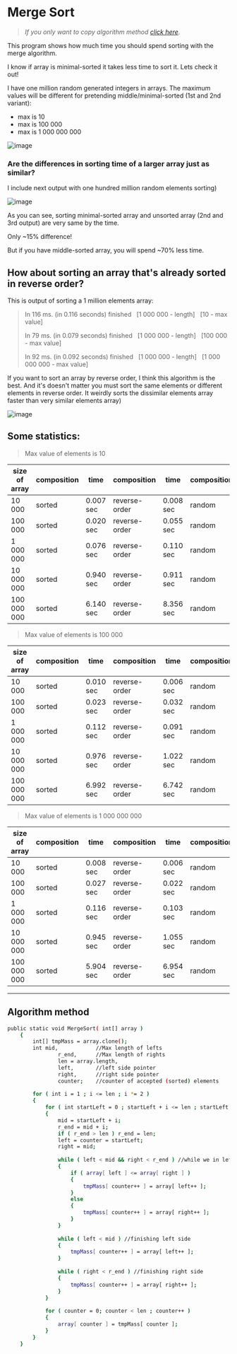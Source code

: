 # Merge Sort
>_If you only want to copy algorithm method [click here](https://github.com/AleksandrZholud/MergeSort/blob/main/README.md#algorithm-method)._

This program shows how much time you should spend sorting with the merge algorithm.

I know if array is minimal-sorted it takes less time to sort it.
Lets check it out!

I have one million random generated integers in arrays. The maximum values will be different for pretending middle/minimal-sorted (1st and 2nd variant):
- max is 10
- max is 100 000
- max is 1 000 000 000

![image](https://user-images.githubusercontent.com/29590727/133105635-96e13033-57bd-4cbc-aa33-c33f78eaf0f1.png)

### Are the differences in sorting time of a larger array just as similar?

I include next output with one hundred million random elements sorting)

![image](https://user-images.githubusercontent.com/29590727/133098740-5c5d8c31-8ee6-4aa4-9bb7-3952bcda3c13.png)

As you can see, sorting minimal-sorted array and unsorted array (2nd and 3rd output) are very same by the time.

Only ~15% difference!

But if you have middle-sorted array, you will spend ~70% less time.

## How about sorting an array that's already sorted in reverse order?

This is output of sorting a 1 million elements array:

> In 116 ms. (in 0.116 seconds) finished  
> [1 000 000 - length]   [10 - max value]
>
> In 79 ms. (in 0.079 seconds) finished  
> [1 000 000 - length]   [100 000 - max value]
>
> In 92 ms. (in 0.092 seconds) finished  
> [1 000 000 - length]   [1 000 000 000 - max value]

If you want to sort an array by reverse order, I think this algorithm is the best.
And it's doesn't matter you must sort the same elements or different elements in reverse order.
It weirdly sorts the dissimilar elements array faster than very similar elements array)

![image](https://user-images.githubusercontent.com/29590727/133108837-e70d1170-8a5e-4e76-9078-d95b7106d7ce.png)

Some statistics:
---
> Max value of elements is 10

| size of array | composition | time | composition | time | composition | time |
| --- | --- | --- | --- | --- | --- | --- |
| 10 000 | sorted | 0.007 sec | reverse-order | 0.008 sec | random | 0.009 sec |
| 100 000 | sorted | 0.020 sec | reverse-order | 0.055 sec | random | 0.051 sec |
| 1 000 000 | sorted | 0.076 sec | reverse-order | 0.110 sec | random | 0.203 sec |
| 10 000 000 | sorted | 0.940 sec | reverse-order | 0.911 sec | random | 1.959 sec |
| 100 000 000 | sorted | 6.140 sec | reverse-order | 8.356 sec | random | 14.286 sec |

> Max value of elements is 100 000

| size of array | composition | time | composition | time | composition | time |
| --- | --- | --- | --- | --- | --- | --- |
| 10 000 | sorted | 0.010 sec | reverse-order | 0.006 sec | random | 0.007 sec |
| 100 000 | sorted | 0.023 sec | reverse-order | 0.032 sec | random | 0.021 sec |
| 1 000 000 | sorted | 0.112 sec | reverse-order | 0.091 sec | random | 0.211 sec |
| 10 000 000 | sorted | 0.976 sec | reverse-order | 1.022 sec | random | 2.501 sec |
| 100 000 000 | sorted | 6.992 sec | reverse-order | 6.742 sec | random | 23.764 sec |

> Max value of elements is 1 000 000 000

| size of array | composition | time | composition | time | composition | time |
| --- | --- | --- | --- | --- | --- | --- |
| 10 000 | sorted | 0.008 sec | reverse-order | 0.006 sec | random | 0.009 sec |
| 100 000 | sorted | 0.027 sec | reverse-order | 0.022 sec | random | 0.022 sec |
| 1 000 000 | sorted | 0.116 sec | reverse-order | 0.103 sec | random | 0.329 sec |
| 10 000 000 | sorted | 0.945 sec | reverse-order | 1.055 sec | random | 2.918 sec |
| 100 000 000 | sorted | 5.904 sec | reverse-order | 6.954 sec | random | 28.249 sec |

---
## Algorithm method
```sh
public static void MergeSort( int[] array )
    {
        int[] tmpMass = array.clone();
        int mid,            //Max length of lefts
                r_end,      //Max length of rights
                len = array.length,
                left,       //left side pointer
                right,      //right side pointer
                counter;    //counter of accepted (sorted) elements
        
        for ( int i = 1 ; i <= len ; i *= 2 )
        {
            for ( int startLeft = 0 ; startLeft + i <= len ; startLeft += i * 2 )
            {
                mid = startLeft + i;
                r_end = mid + i;
                if ( r_end > len ) r_end = len;
                left = counter = startLeft;
                right = mid;
                
                while ( left < mid && right < r_end ) //while we in left and in right sides
                {
                    if ( array[ left ] <= array[ right ] )
                    {
                        tmpMass[ counter++ ] = array[ left++ ];
                    }
                    else
                    {
                        tmpMass[ counter++ ] = array[ right++ ];
                    }
                }
                
                while ( left < mid ) //finishing left side
                {
                    tmpMass[ counter++ ] = array[ left++ ];
                }
                
                while ( right < r_end ) //finishing right side
                {
                    tmpMass[ counter++ ] = array[ right++ ];
                }
            }
            
            for ( counter = 0; counter < len ; counter++ )
            {
                array[ counter ] = tmpMass[ counter ];
            }
        }
    }
```
